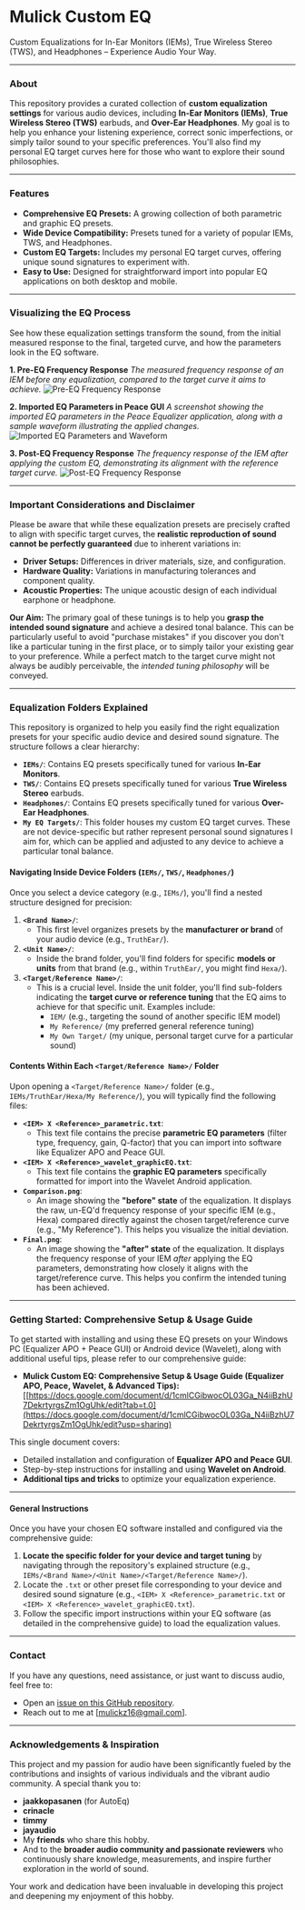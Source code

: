 # Mulick Custom EQ
Custom Equalizations for In-Ear Monitors (IEMs), True Wireless Stereo (TWS), and Headphones – Experience Audio Your Way.

---

### About
This repository provides a curated collection of **custom equalization settings** for various audio devices, including **In-Ear Monitors (IEMs)**, **True Wireless Stereo (TWS)** earbuds, and **Over-Ear Headphones**. My goal is to help you enhance your listening experience, correct sonic imperfections, or simply tailor sound to your specific preferences. You'll also find my personal EQ target curves here for those who want to explore their sound philosophies.

---

### Features
* **Comprehensive EQ Presets:** A growing collection of both parametric and graphic EQ presets.
* **Wide Device Compatibility:** Presets tuned for a variety of popular IEMs, TWS, and Headphones.
* **Custom EQ Targets:** Includes my personal EQ target curves, offering unique sound signatures to experiment with.
* **Easy to Use:** Designed for straightforward import into popular EQ applications on both desktop and mobile.

---

### Visualizing the EQ Process
See how these equalization settings transform the sound, from the initial measured response to the final, targeted curve, and how the parameters look in the EQ software.

**1. Pre-EQ Frequency Response**
*The measured frequency response of an IEM before any equalization, compared to the target curve it aims to achieve.*
![Pre-EQ Frequency Response](./images/PreEQ2.png)

**2. Imported EQ Parameters in Peace GUI**
*A screenshot showing the imported EQ parameters in the Peace Equalizer application, along with a sample waveform illustrating the applied changes.*
![Imported EQ Parameters and Waveform](./images/ImportedEQ_and_waveform.png)

**3. Post-EQ Frequency Response**
*The frequency response of the IEM after applying the custom EQ, demonstrating its alignment with the reference target curve.*
![Post-EQ Frequency Response](./images/PostEQ.png)

---

### Important Considerations and Disclaimer

Please be aware that while these equalization presets are precisely crafted to align with specific target curves, the **realistic reproduction of sound cannot be perfectly guaranteed** due to inherent variations in:
* **Driver Setups:** Differences in driver materials, size, and configuration.
* **Hardware Quality:** Variations in manufacturing tolerances and component quality.
* **Acoustic Properties:** The unique acoustic design of each individual earphone or headphone.

**Our Aim:** The primary goal of these tunings is to help you **grasp the intended sound signature** and achieve a desired tonal balance. This can be particularly useful to avoid "purchase mistakes" if you discover you don't like a particular tuning in the first place, or to simply tailor your existing gear to your preference. While a perfect match to the target curve might not always be audibly perceivable, the *intended tuning philosophy* will be conveyed.

---

### Equalization Folders Explained
This repository is organized to help you easily find the right equalization presets for your specific audio device and desired sound signature. The structure follows a clear hierarchy:

* **`IEMs/`**: Contains EQ presets specifically tuned for various **In-Ear Monitors**.
* **`TWS/`**: Contains EQ presets specifically tuned for various **True Wireless Stereo** earbuds.
* **`Headphones/`**: Contains EQ presets specifically tuned for various **Over-Ear Headphones**.
* **`My EQ Targets/`**: This folder houses my custom EQ target curves. These are not device-specific but rather represent personal sound signatures I aim for, which can be applied and adjusted to any device to achieve a particular tonal balance.

#### Navigating Inside Device Folders (`IEMs/`, `TWS/`, `Headphones/`)

Once you select a device category (e.g., `IEMs/`), you'll find a nested structure designed for precision:

1.  **`<Brand Name>/`**:
    * This first level organizes presets by the **manufacturer or brand** of your audio device (e.g., `TruthEar/`).
2.  **`<Unit Name>/`**:
    * Inside the brand folder, you'll find folders for specific **models or units** from that brand (e.g., within `TruthEar/`, you might find `Hexa/`).
3.  **`<Target/Reference Name>/`**:
    * This is a crucial level. Inside the unit folder, you'll find sub-folders indicating the **target curve or reference tuning** that the EQ aims to achieve for that specific unit. Examples include:
        * `IEM/` (e.g., targeting the sound of another specific IEM model)
        * `My Reference/` (my preferred general reference tuning)
        * `My Own Target/` (my unique, personal target curve for a particular sound)

#### Contents Within Each `<Target/Reference Name>/` Folder

Upon opening a `<Target/Reference Name>/` folder (e.g., `IEMs/TruthEar/Hexa/My Reference/`), you will typically find the following files:

* **`<IEM> X <Reference>_parametric.txt`**:
    * This text file contains the precise **parametric EQ parameters** (filter type, frequency, gain, Q-factor) that you can import into software like Equalizer APO and Peace GUI.
* **`<IEM> X <Reference>_wavelet_graphicEQ.txt`**:
    * This text file contains the **graphic EQ parameters** specifically formatted for import into the Wavelet Android application.
* **`Comparison.png`**:
    * An image showing the **"before" state** of the equalization. It displays the raw, un-EQ'd frequency response of your specific IEM (e.g., Hexa) compared directly against the chosen target/reference curve (e.g., "My Reference"). This helps you visualize the initial deviation.
* **`Final.png`**:
    * An image showing the **"after" state** of the equalization. It displays the frequency response of your IEM *after* applying the EQ parameters, demonstrating how closely it aligns with the target/reference curve. This helps you confirm the intended tuning has been achieved.

---

### Getting Started: Comprehensive Setup & Usage Guide
To get started with installing and using these EQ presets on your Windows PC (Equalizer APO + Peace GUI) or Android device (Wavelet), along with additional useful tips, please refer to our comprehensive guide:

* **Mulick Custom EQ: Comprehensive Setup & Usage Guide (Equalizer APO, Peace, Wavelet, & Advanced Tips):**
    [[https://docs.google.com/document/d/1cmlCGibwocOL03Ga_N4iiBzhU7DekrtyrgsZm1OgUhk/edit?tab=t.0](https://docs.google.com/document/d/1cmlCGibwocOL03Ga_N4iiBzhU7DekrtyrgsZm1OgUhk/edit?usp=sharing)

This single document covers:
* Detailed installation and configuration of **Equalizer APO and Peace GUI**.
* Step-by-step instructions for installing and using **Wavelet on Android**.
* **Additional tips and tricks** to optimize your equalization experience.

---

#### General Instructions
Once you have your chosen EQ software installed and configured via the comprehensive guide:
1.  **Locate the specific folder for your device and target tuning** by navigating through the repository's explained structure (e.g., `IEMs/<Brand Name>/<Unit Name>/<Target/Reference Name>/`).
2.  Locate the `.txt` or other preset file corresponding to your device and desired sound signature (e.g., `<IEM> X <Reference>_parametric.txt` or `<IEM> X <Reference>_wavelet_graphicEQ.txt`).
3.  Follow the specific import instructions within your EQ software (as detailed in the comprehensive guide) to load the equalization values.

---

### Contact
If you have any questions, need assistance, or just want to discuss audio, feel free to:
* Open an [issue on this GitHub repository](https://github.com/Spincies/Mulick-Custom-EQ/issues).
* Reach out to me at [mulickz16@gmail.com].

---

### Acknowledgements & Inspiration
This project and my passion for audio have been significantly fueled by the contributions and insights of various individuals and the vibrant audio community. A special thank you to:

* **jaakkopasanen** (for AutoEq)
* **crinacle**
* **timmy**
* **jayaudio**
* My **friends** who share this hobby.
* And to the **broader audio community and passionate reviewers** who continuously share knowledge, measurements, and inspire further exploration in the world of sound.

Your work and dedication have been invaluable in developing this project and deepening my enjoyment of this hobby.


